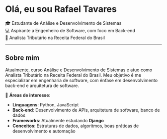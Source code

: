 # Olá, eu sou Rafael Tavares 

🎓 Estudante de Análise e Desenvolvimento de Sistemas  
💻 Aspirante a Engenheiro de Software, com foco em Back-end  
🏢 Analista Tributário na Receita Federal do Brasil

---

## Sobre mim  
Atualmente, curso Análise e Desenvolvimento de Sistemas e atuo como Analista Tributário na Receita Federal do Brasil. Meu objetivo é me especializar em engenharia de software, com ênfase em desenvolvimento back-end e arquitetura de software.  

📌 **Áreas de interesse**:  
- **Linguagens**: Python, JavaScript  
- **Back-end**: Desenvolvimento de APIs, arquitetura de software, banco de dados  
- **Frameworks**: Atualmente estudando **Django**  
- **Conceitos**: Estruturas de dados, algoritmos, boas práticas de desenvolvimento e automação  


<!---
Tavares-R/Tavares-R is a ✨ special ✨ repository because its `README.md` (this file) appears on your GitHub profile.
You can click the Preview link to take a look at your changes.
--->
